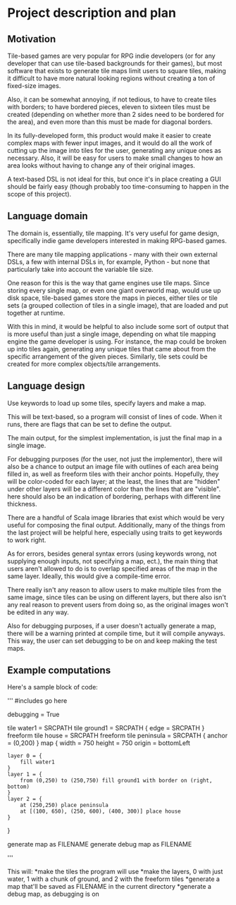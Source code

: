 # Project description and plan

## Motivation

Tile-based games are very popular for RPG indie developers (or for any developer that can use tile-based backgrounds for their games), but most software that exists to generate tile maps limit users to square tiles, making it difficult to have more natural looking regions without creating a ton of fixed-size images.

Also, it can be somewhat annoying, if not tedious, to have to create tiles with borders; to have bordered pieces, eleven to sixteen tiles must be created (depending on whether more than 2 sides need to be bordered for the area), and even more than this must be made for diagonal borders.

In its fully-developed form, this product would make it easier to create complex maps with fewer input images, and it would do all the work of cutting up the image into tiles for the user, generating any unique ones as necessary.
Also, it will be easy for users to make small changes to how an area looks without having to change any of their original images.

A text-based DSL is not ideal for this, but once it's in place creating a GUI should be fairly easy (though probably too time-consuming to happen in the scope of this project).

## Language domain

The domain is, essentially, tile mapping. It's very useful for game design, specifically indie game developers interested in making RPG-based games.

There are many tile mapping applications - many with their own external DSLs, a few with internal DSLs in, for example, Python - but none that particularly take into account the variable tile size.

One reason for this is the way that game engines use tile maps. Since storing every single map, or even one giant overworld map, would use up disk space, tile-based games store the maps in pieces, either tiles or tile sets (a grouped collection of tiles in a single image), that are loaded and put together at runtime.

With this in mind, it would be helpful to also include some sort of output that is more useful than just a single image, depending on what tile mapping engine the game developer is using.
For instance, the map could be broken up into tiles again, generating any unique tiles that came about from the specific arrangement of the given pieces.
Similarly, tile sets could be created for more complex objects/tile arrangements.

## Language design

Use keywords to load up some tiles, specify layers and make a map.

This will be text-based, so a program will consist of lines of code. When it runs, there are flags that can be set to define the output.

The main output, for the simplest implementation, is just the final map in a single image.

For debugging purposes (for the user, not just the implementor), there will also be a chance to output an image file with outlines of each area being filled in, as well as freeform tiles with their anchor points. Hopefully, they will be color-coded for each layer; at the least, the lines that are "hidden" under other layers will be a different color than the lines that are "visible". 
here should also be an indication of bordering, perhaps with different line thickness.

There are a handful of Scala image libraries that exist which would be very useful for composing the final output. Additionally, many of the things from the last project will be helpful here, especially using traits to get keywords to work right.

As for errors, besides general syntax errors (using keywords wrong, not supplying enough inputs, not specifying a map, ect.), the main thing that users aren't allowed to do is to overlap specified areas of the map in the same layer. Ideally, this would give a compile-time error.

There really isn't any reason to allow users to make multiple tiles from the same image, since tiles can be using on different layers, but there also isn't any real reason to prevent users from doing so, as the original images won't be edited in any way.

Also for debugging purposes, if a user doesn't actually generate a map, there will be a warning printed at compile time, but it will compile anyways. This way, the user can set debugging to be on and keep making the test maps.


## Example computations

Here's a sample block of code:

'''
#includes go here

debugging = True

tile water1 = SRCPATH
tile ground1 = SRCPATH {
	edge = SRCPATH
}
freeform tile house = SRCPATH
freeform tile peninsula = SRCPATH {
	anchor = (0,200)
}
map {
	width = 750
	height = 750
	origin = bottomLeft

	layer 0 = {
		fill water1
	}
	layer 1 = {
		from (0,250) to (250,750) fill ground1 with border on (right, bottom)
	}
	layer 2 = {
		at (250,250) place peninsula
		at [(100, 650), (250, 600), (400, 300)] place house
	}
}

generate map as FILENAME
generate debug map as FILENAME

'''

This will:
*make the tiles the program will use
*make the layers, 0 with just water, 1 with a chunk of ground, and 2 with the freeform tiles
*generate a map that'll be saved as FILENAME in the current directory
*generate a debug map, as debugging is on
